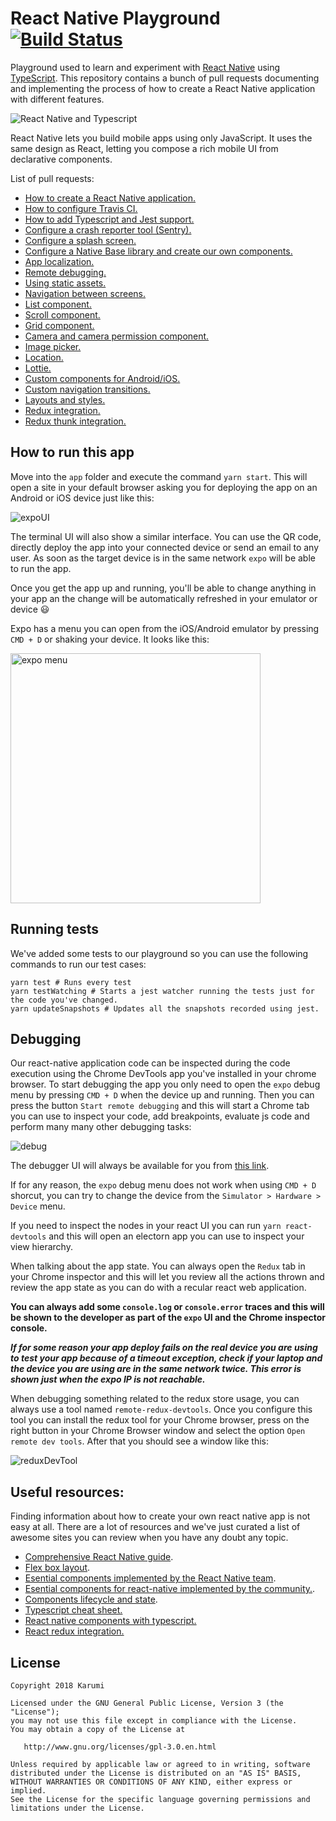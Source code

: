 # React Native Playground [![Build Status](https://travis-ci.com/Karumi/ReactNativePlayground.svg?branch=master)](https://travis-ci.com/Karumi/ReactNativePlayground)

Playground used to learn and experiment with [React Native](https://facebook.github.io/react-native/) using [TypeScript](https://www.typescriptlang.org/). This repository contains a bunch of pull requests documenting and implementing the process of how to create a React Native application with different features.

![React Native and Typescript](./art/reactNativeTypescript.png)

React Native lets you build mobile apps using only JavaScript. It uses the same design as React, letting you compose a rich mobile UI from declarative components.

List of pull requests:

* [How to create a React Native application.](https://github.com/Karumi/ReactNativePlayground/pull/1)
* [How to configure Travis CI.](https://github.com/Karumi/ReactNativePlayground/pull/2)
* [How to add Typescript and Jest support.](https://github.com/Karumi/ReactNativePlayground/pull/3)
* [Configure a crash reporter tool (Sentry).](https://github.com/Karumi/ReactNativePlayground/pull/4)
* [Configure a splash screen.](https://github.com/Karumi/ReactNativePlayground/pull/5)
* [Configure a Native Base library and create our own components.](https://github.com/Karumi/ReactNativePlayground/pull/6)
* [App localization.](https://github.com/Karumi/ReactNativePlayground/pull/7)
* [Remote debugging.](https://github.com/Karumi/ReactNativePlayground/pull/8)
* [Using static assets.](https://github.com/Karumi/ReactNativePlayground/pull/9)
* [Navigation between screens.](https://github.com/Karumi/ReactNativePlayground/pull/10)
* [List component.](https://github.com/Karumi/ReactNativePlayground/pull/11)
* [Scroll component.](https://github.com/Karumi/ReactNativePlayground/pull/12)
* [Grid component.](https://github.com/Karumi/ReactNativePlayground/pull/13)
* [Camera and camera permission component.](https://github.com/Karumi/ReactNativePlayground/pull/14)
* [Image picker.](https://github.com/Karumi/ReactNativePlayground/pull/15)
* [Location.](https://github.com/Karumi/ReactNativePlayground/pull/16)
* [Lottie.](https://github.com/Karumi/ReactNativePlayground/pull/17)
* [Custom components for Android/iOS.](https://github.com/Karumi/ReactNativePlayground/pull/18)
* [Custom navigation transitions.](https://github.com/Karumi/ReactNativePlayground/pull/18)
* [Layouts and styles.](https://github.com/Karumi/ReactNativePlayground/pull/19)
* [Redux integration.](https://github.com/Karumi/ReactNativePlayground/pull/20)
* [Redux thunk integration.](https://github.com/Karumi/ReactNativePlayground/pull/21)

## How to run this app

Move into the ``app`` folder and execute the command ``yarn start``. This will open a site in your default browser asking you for deploying the app on an Android or iOS device just like this:

![expoUI](./art/expoMetroBundler.png)

The terminal UI will also show a similar interface. You can use the QR code, directly deploy the app into your connected device or send an email to any user. As soon as the target device is in the same network ``expo`` will be able to run the app.

Once you get the app up and running, you'll be able to change anything in your app an the change will be automatically refreshed in your emulator or device :smiley:

Expo has a menu you can open from the iOS/Android emulator by pressing ``CMD + D`` or shaking your device. It looks like this:

<img src="./art/expoMenu.png" alt="expo menu" height="400"/>

## Running tests

We've added some tests to our playground so you can use the following commands to run our test cases:

```
yarn test # Runs every test
yarn testWatching # Starts a jest watcher running the tests just for the code you've changed.
yarn updateSnapshots # Updates all the snapshots recorded using jest.
```

## Debugging

Our react-native application code can be inspected during the code execution using the Chrome DevTools app you've installed in your chrome browser. To start debugging the app you only need to open the ``expo`` debug menu by pressing ``CMD + D`` when the device up and running. Then you can press the button ``Start remote debugging`` and this will start a Chrome tab you can use to inspect your code, add breakpoints, evaluate js code and perform many many other debugging tasks:

![debug](./art/debug.png)

The debugger UI will always be available for you from [this link](http://localhost:19001/debugger-ui/).

If for any reason, the ``expo`` debug menu does not work when using ``CMD + D`` shorcut, you can try to change the device from the ``Simulator > Hardware > Device`` menu.

If you need to inspect the nodes in your react UI you can run ``yarn react-devtools`` and this will open an electorn app you can use to inspect your view hierarchy.

When talking about the app state. You can always open the ``Redux`` tab in your Chrome inspector and this will let you review all the actions thrown and review the app state as you can do with a recular react web application.

**You can always add some ``console.log`` or ``console.error`` traces and this will be shown to the developer as part of the ``expo`` UI and the Chrome inspector console.**

***If for some reason your app deploy fails on the real device you are using to test your app because of a timeout exception, check if your laptop and the device you are using are in the same network twice. This error is shown just when the expo IP is not reachable.***

When debugging something related to the redux store usage, you can always use a tool named ``remote-redux-devtools``. Once you configure this tool you can install the redux tool for your Chrome browser, press on the right button in your Chrome Browser window and select the option ``Open remote dev tools``. After that you should see a window like this:

![reduxDevTool](./art/reduxDevTools.gif)

## Useful resources:

Finding information about how to create your own react native app is not easy at all. There are a lot of resources and we've just curated a list of awesome sites you can review when you have any doubt any topic.

* [Comprehensive React Native guide](https://www.reactnative.guide/index.html).
* [Flex box layout](https://medium.com/@drorbiran/the-full-react-native-layout-cheat-sheet-a4147802405c).
* [Esential components implemented by the React Native team](https://facebook.github.io/react-native/docs/activityindicator).
* [Esential components for react-native implemented by the community.](https://nativebase.io/).
* [Components lifecycle and state](https://reactjs.org/docs/state-and-lifecycle.html).
* [Typescript cheat sheet.](https://devhints.io/typescript)
* [React native components with typescript.](https://levelup.gitconnected.com/ultimate-react-component-patterns-with-typescript-2-8-82990c516935)
* [React redux integration.](https://github.com/piotrwitek/react-redux-typescript-guide)

License
-------

    Copyright 2018 Karumi

    Licensed under the GNU General Public License, Version 3 (the "License");
    you may not use this file except in compliance with the License.
    You may obtain a copy of the License at

       http://www.gnu.org/licenses/gpl-3.0.en.html

    Unless required by applicable law or agreed to in writing, software
    distributed under the License is distributed on an "AS IS" BASIS,
    WITHOUT WARRANTIES OR CONDITIONS OF ANY KIND, either express or implied.
    See the License for the specific language governing permissions and
    limitations under the License.

